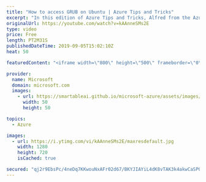 ```yaml
---
title: "How to access GRUB on Ubuntu | Azure Tips and Tricks"
excerpt: "In this edition of Azure Tips and Tricks, Alfred from the Azure Serial Console team will show you how to enable GRUB on your Ubuntu virtual machine. You will also learn how to use GRUB to enter single user mode.   For more tips and tricks, visit: http://azuredev.tips   Get started with 12 months of free"
originalUrl: https://youtube.com/watch?v=kAAnneSMs2E
type: video
price: Free
length: PT2M31S
publishedDateTime: 2019-09-05T15:02:10Z
heat: 50

featuredContent: "<iframe width=\"800\" height=\"500\" frameborder=\"0\" src=\"https://www.youtube.com/embed/kAAnneSMs2E\" allow=\"accelerometer; autoplay; encrypted-media; gyroscope; picture-in-picture\" allowfullscreen></iframe>"

provider:
  name: Microsoft
  domain: microsoft.com
  images:
    - url: https://smartableai.github.io/microsoft-azure/assets/images/organizations/microsoft.com-50x50.jpg
      width: 50
      height: 50

topics:
  - Azure

images:
  - url: https://i.ytimg.com/vi/kAAnneSMs2E/maxresdefault.jpg
    width: 1280
    height: 720
    isCached: true

secured: "qj2r9EbsPc/4neDq7KKwouNxAFr02d67/BKYJIAYiL4dK8vTAK3k4akwCaSPOCXN99UMpefI4g1naERs3FZxuUMxMXpk6/4lzaEhLz8grGzS9pgdoz3xmEypVFf93OvYZpG2AjeWnxLCmKtxcSh+Y/mvmdeHaeSw2yCF314sgjeJQO48IoPWUbVHg1uuuC1E3OM/L9p6sfUY57XoJ+JwEY/q9kK0gd+assI+VcVw4YHNFlWZSJVVv0iwf3ibYIpTYA5DLK0jST7Evs4tm6yu70APcVJnpyDbs0u4+PNRd9ZkwPmX4bdp+qwm+aafq8XnOVRpK4PEsPZJwfLwg2BlFiR4q4AtorwFMnxQdJUHPiS8wiQ/+bsa/+uoDXVCUHhcn1ayz2JdPFs1WKI5Dlpso1H0lqMqYk1y1MLOMnvY0F8=;r09ZyBMYuHFQpJGIWUofcQ=="
---
```


